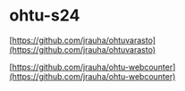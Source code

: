 # ohtu-s24

[https://github.com/jrauha/ohtuvarasto](https://github.com/jrauha/ohtuvarasto)

[https://github.com/jrauha/ohtu-webcounter](https://github.com/jrauha/ohtu-webcounter)
